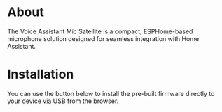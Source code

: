 # About

The Voice Assistant Mic Satellite is a compact, ESPHome-based microphone solution designed for seamless integration with Home Assistant.

# Installation

You can use the button below to install the pre-built firmware directly to your device via USB from the browser.

<esp-web-install-button manifest="./manifest.json"></esp-web-install-button>

<script type="module" src="https://unpkg.com/esp-web-tools/dist/web/install-button.js?module"></script>